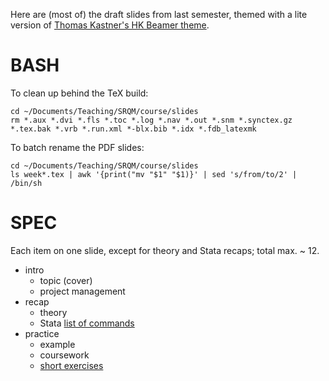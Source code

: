 Here are (most of) the draft slides from last semester, themed with a lite version of [Thomas Kastner's HK Beamer theme](https://github.com/sprungknoedl/hk-template).

# BASH

To clean up behind the TeX build:
 
    cd ~/Documents/Teaching/SRQM/course/slides
    rm *.aux *.dvi *.fls *.toc *.log *.nav *.out *.snm *.synctex.gz *.tex.bak *.vrb *.run.xml *-blx.bib *.idx *.fdb_latexmk

To batch rename the PDF slides:

    cd ~/Documents/Teaching/SRQM/course/slides
    ls week*.tex | awk '{print("mv "$1" "$1)}' | sed 's/from/to/2' | /bin/sh

# SPEC

Each item on one slide, except for theory and Stata recaps; total max. ~ 12.

* intro
  * topic (cover)
  * project management
* recap
	* theory
	* Stata [list of commands](https://github.com/briatte/srqm/wiki/Code)
* practice
  * example
  * coursework
  * [short exercises](https://github.com/briatte/srqm/wiki/Exercises)
